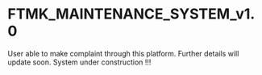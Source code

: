 # FTMK_MAINTENANCE_SYSTEM_v1.0
 User able to make complaint through this platform. Further details will update soon. System under construction !!!
